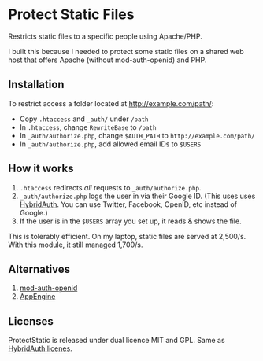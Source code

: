 Protect Static Files
====================
Restricts static files to a specific people using Apache/PHP.

I built this because I needed to protect some static files on a shared web host
that offers Apache (without mod-auth-openid) and PHP.

Installation
------------
To restrict access a folder located at http://example.com/path/:

- Copy `.htaccess` and `_auth/` under `/path`
- In `.htaccess`, change `RewriteBase` to `/path`
- In `_auth/authorize.php`, change `$AUTH_PATH` to `http://example.com/path/`
- In `_auth/authorize.php`, add allowed email IDs to `$USERS`

How it works
------------
1. `.htaccess` redirects *all* requests to `_auth/authorize.php`.
2. `_auth/authorize.php` logs the user in via their Google ID.
    (This uses uses [HybridAuth](http://hybridauth.sourceforge.net/).
    You can use Twitter, Facebook, OpenID, etc instead of Google.)
3. If the user is in the `$USERS` array you set up, it reads & shows the file.

This is tolerably efficient. On my laptop, static files are served at 2,500/s.
With this module, it still managed 1,700/s.

Alternatives
------------
1. [mod-auth-openid](http://findingscience.com/mod_auth_openid/)
2. [AppEngine](http://code.google.com/appengine/docs/python/config/appconfig.html#Requiring_Login_or_Administrator_Status)

Licenses
--------
ProtectStatic is released under dual licence MIT and GPL.
Same as [HybridAuth licenes](http://hybridauth.sourceforge.net/licenses.html).
